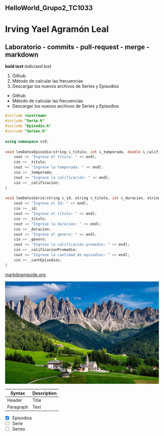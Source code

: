## HelloWorld_Grupo2_TC1033
# Irving Yael Agramón Leal
## Laboratorio - commits - pull-request - merge - markdown

**bold text**
*italicized text*

1. Github
2. Método de calcular las frecuencias
3. Descargar los nuevos archivos de Series y Episodios

- Github
- Método de calcular las frecuencias
- Descargar los nuevos archivos de Series y Episodios

```` c++
#include <iostream>
#include "Serie.h"
#include "Episodio.h"
#include "Series.h"

using namespace std;

void leeDatosEpisodio(string &_titulo, int &_temporada, double &_calificacion){
    cout << "Ingrese el título: " << endl;
    cin >> _titulo;
    cout << "Ingrese la temporada: " << endl;
    cin >> _temporada;
    cout << "Ingrese la calificación: " << endl;
    cin >> _calificacion;
}

void leeDatosSerie(string &_id, string &_titulo, int &_duracion, string &_genero, double &_calificacionPromedio, int &_cantEpisodios){
    cout << "Ingrese el Id: " << endl;
    cin >> _id;
    cout << "Ingrese el título: " << endl;
    cin >> _titulo;
    cout << "Ingrese la duración: " << endl;
    cin >> _duracion;
    cout << "Ingrese el genero: " << endl;
    cin >> _genero;
    cout << "Ingrese la calificación promedio: " << endl;
    cin >> _calificacionPromedio;
    cout << "Ingrese la cantidad de episodios: " << endl;
    cin >> _cantEpisodios;
}
````

[markdownguide.org](https://www.markdownguide.org/cheat-sheet/)

![Montañas Odle (Italia)](paisaje.jpg)

| Syntax | Description |
| ----------- | ----------- |
| Header | Title |
| Paragraph | Text |

- [x] Episodios
- [ ] Serie
- [ ] Series
